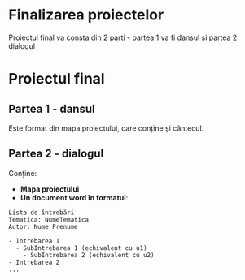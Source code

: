 # Finalizarea proiectelor

Proiectul final va consta din 2 parti - partea 1 va fi dansul și partea 2 dialogul


# Proiectul final 
## Partea 1 - dansul
Este format din mapa proiectului, care conține și cântecul.

## Partea 2 - dialogul
Conține:
- **Mapa proiectului**
- **Un document word în formatul**:

```
Lista de întrebări
Tematica: NumeTematica
Autor: Nume Prenume

- Intrebarea 1
  - SubIntrebarea 1 (echivalent cu u1)
    - SubIntrebarea 2 (echivalent cu u2)
- Intrebarea 2
...
```

